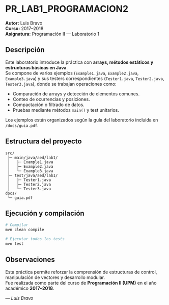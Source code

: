 # PR_LAB1_PROGRAMACION2
**Autor:** Luis Bravo  
**Curso:** 2017–2018  
**Asignatura:** Programación II — Laboratorio 1

## Descripción
Este laboratorio introduce la práctica con **arrays, métodos estáticos y estructuras básicas en Java**.  
Se compone de varios ejemplos (`Example1.java`, `Example2.java`, `Example3.java`) y sus testers correspondientes (`Tester1.java`, `Tester2.java`, `Tester3.java`), donde se trabajan operaciones como:

- Comparación de arrays y detección de elementos comunes.  
- Conteo de ocurrencias y posiciones.  
- Compactación o filtrado de datos.  
- Pruebas mediante métodos `main()` y test unitarios.

Los ejemplos están organizados según la guía del laboratorio incluida en `/docs/guia.pdf`.

## Estructura del proyecto
```
src/
 ├─ main/java/aed/lab1/
 │   ├─ Example1.java
 │   ├─ Example2.java
 │   └─ Example3.java
 ├─ test/java/aed/lab1/
 │   ├─ Tester1.java
 │   ├─ Tester2.java
 │   └─ Tester3.java
docs/
 └─ guia.pdf
```

## Ejecución y compilación
```bash
# Compilar
mvn clean compile

# Ejecutar todos los tests
mvn test
```

## Observaciones
Esta práctica permite reforzar la comprensión de estructuras de control, manipulación de vectores y desarrollo modular.  
Fue realizada como parte del curso de **Programación II (UPM)** en el año académico **2017–2018**.

— *Luis Bravo*
